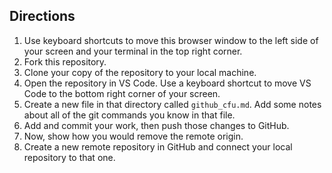 ## Directions

1. Use keyboard shortcuts to move this browser window to the left side of your screen and your terminal in the top right corner.
1. Fork this repository.
1. Clone your copy of the repository to your local machine.
1. Open the repository in VS Code. Use a keyboard shortcut to move VS Code to the bottom right corner of your screen.
1. Create a new file in that directory called `github_cfu.md`. Add some notes about all of the git commands you know in that file. 
1. Add and commit your work, then push those changes to GitHub.
1. Now, show how you would remove the remote origin.
1. Create a new remote repository in GitHub and connect your local repository to that one.
